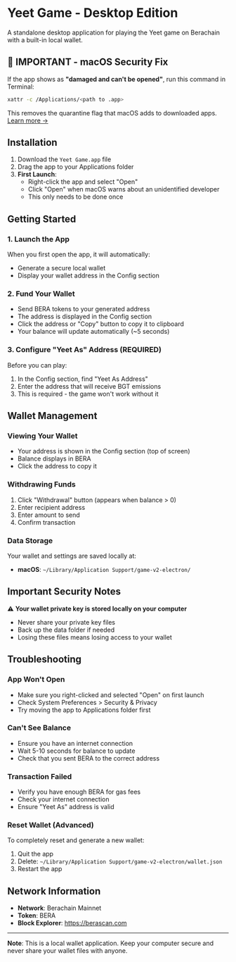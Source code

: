 # Yeet Game - Desktop Edition

A standalone desktop application for playing the Yeet game on Berachain with a built-in local wallet.


## 🚨 IMPORTANT - macOS Security Fix

If the app shows as **"damaged and can't be opened"**, run this command in Terminal:

```bash
xattr -c /Applications/<path to .app>
```

This removes the quarantine flag that macOS adds to downloaded apps. [Learn more →](https://discussions.apple.com/thread/253714860?answerId=257037956022&sortBy=rank#257037956022)


## Installation

1. Download the `Yeet Game.app` file
2. Drag the app to your Applications folder
3. **First Launch**:
   - Right-click the app and select "Open"
   - Click "Open" when macOS warns about an unidentified developer
   - This only needs to be done once

## Getting Started

### 1. Launch the App
When you first open the app, it will automatically:
- Generate a secure local wallet
- Display your wallet address in the Config section

### 2. Fund Your Wallet
- Send BERA tokens to your generated address
- The address is displayed in the Config section
- Click the address or "Copy" button to copy it to clipboard
- Your balance will update automatically (~5 seconds)

### 3. Configure "Yeet As" Address (REQUIRED)
Before you can play:
1. In the Config section, find "Yeet As Address"
2. Enter the address that will receive BGT emissions
3. This is required - the game won't work without it

## Wallet Management

### Viewing Your Wallet
- Your address is shown in the Config section (top of screen)
- Balance displays in BERA
- Click the address to copy it

### Withdrawing Funds
1. Click "Withdrawal" button (appears when balance > 0)
2. Enter recipient address
3. Enter amount to send
4. Confirm transaction

### Data Storage
Your wallet and settings are saved locally at:
- **macOS**: `~/Library/Application Support/game-v2-electron/`

## Important Security Notes

⚠️ **Your wallet private key is stored locally on your computer**
- Never share your private key files
- Back up the data folder if needed
- Losing these files means losing access to your wallet

## Troubleshooting

### App Won't Open
- Make sure you right-clicked and selected "Open" on first launch
- Check System Preferences > Security & Privacy
- Try moving the app to Applications folder first

### Can't See Balance
- Ensure you have an internet connection
- Wait 5-10 seconds for balance to update
- Check that you sent BERA to the correct address

### Transaction Failed
- Verify you have enough BERA for gas fees
- Check your internet connection
- Ensure "Yeet As" address is valid

### Reset Wallet (Advanced)
To completely reset and generate a new wallet:
1. Quit the app
2. Delete: `~/Library/Application Support/game-v2-electron/wallet.json`
3. Restart the app

## Network Information

- **Network**: Berachain Mainnet
- **Token**: BERA
- **Block Explorer**: https://berascan.com

---

**Note**: This is a local wallet application. Keep your computer secure and never share your wallet files with anyone.
